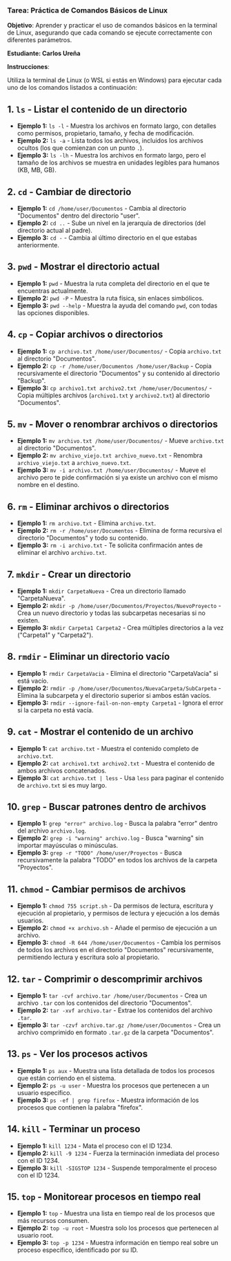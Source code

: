 ### **Tarea: Práctica de Comandos Básicos de Linux**

**Objetivo**: Aprender y practicar el uso de comandos básicos en la terminal de Linux, asegurando que cada comando se ejecute correctamente con diferentes parámetros.

**Estudiante: Carlos Ureña**

**Instrucciones**:

Utiliza la terminal de Linux (o WSL si estás en Windows) para ejecutar cada uno de los comandos listados a continuación:

## 1\. `ls` - Listar el contenido de un directorio

- **Ejemplo 1:** `ls -l` - Muestra los archivos en formato largo, con detalles como permisos, propietario, tamaño, y fecha de modificación.
- **Ejemplo 2:** `ls -a` - Lista todos los archivos, incluidos los archivos ocultos (los que comienzan con un punto `.`).
- **Ejemplo 3:** `ls -lh` - Muestra los archivos en formato largo, pero el tamaño de los archivos se muestra en unidades legibles para humanos (KB, MB, GB).

## 2\. `cd` - Cambiar de directorio

- **Ejemplo 1:** `cd /home/user/Documentos` - Cambia al directorio "Documentos" dentro del directorio "user".
- **Ejemplo 2:** `cd ..` - Sube un nivel en la jerarquía de directorios (del directorio actual al padre).
- **Ejemplo 3:** `cd -` - Cambia al último directorio en el que estabas anteriormente.

## 3\. `pwd` - Mostrar el directorio actual

- **Ejemplo 1:** `pwd` - Muestra la ruta completa del directorio en el que te encuentras actualmente.
- **Ejemplo 2:** `pwd -P` - Muestra la ruta física, sin enlaces simbólicos.
- **Ejemplo 3:** `pwd --help` - Muestra la ayuda del comando `pwd`, con todas las opciones disponibles.

## 4\. `cp` - Copiar archivos o directorios

- **Ejemplo 1:** `cp archivo.txt /home/user/Documentos/` - Copia `archivo.txt` al directorio "Documentos".
- **Ejemplo 2:** `cp -r /home/user/Documentos /home/user/Backup` - Copia recursivamente el directorio "Documentos" y su contenido al directorio "Backup".
- **Ejemplo 3:** `cp archivo1.txt archivo2.txt /home/user/Documentos/` - Copia múltiples archivos (`archivo1.txt` y `archivo2.txt`) al directorio "Documentos".

## 5\. `mv` - Mover o renombrar archivos o directorios

- **Ejemplo 1:** `mv archivo.txt /home/user/Documentos/` - Mueve `archivo.txt` al directorio "Documentos".
- **Ejemplo 2:** `mv archivo_viejo.txt archivo_nuevo.txt` - Renombra `archivo_viejo.txt` a `archivo_nuevo.txt`.
- **Ejemplo 3:** `mv -i archivo.txt /home/user/Documentos/` - Mueve el archivo pero te pide confirmación si ya existe un archivo con el mismo nombre en el destino.

## 6\. `rm` - Eliminar archivos o directorios

- **Ejemplo 1:** `rm archivo.txt` - Elimina `archivo.txt`.
- **Ejemplo 2:** `rm -r /home/user/Documentos` - Elimina de forma recursiva el directorio "Documentos" y todo su contenido.
- **Ejemplo 3:** `rm -i archivo.txt` - Te solicita confirmación antes de eliminar el archivo `archivo.txt`.

## 7\. `mkdir` - Crear un directorio

- **Ejemplo 1:** `mkdir CarpetaNueva` - Crea un directorio llamado "CarpetaNueva".
- **Ejemplo 2:** `mkdir -p /home/user/Documentos/Proyectos/NuevoProyecto` - Crea un nuevo directorio y todas las subcarpetas necesarias si no existen.
- **Ejemplo 3:** `mkdir Carpeta1 Carpeta2` - Crea múltiples directorios a la vez ("Carpeta1" y "Carpeta2").

## 8\. `rmdir` - Eliminar un directorio vacío

- **Ejemplo 1:** `rmdir CarpetaVacia` - Elimina el directorio "CarpetaVacia" si está vacío.
- **Ejemplo 2:** `rmdir -p /home/user/Documentos/NuevaCarpeta/SubCarpeta` - Elimina la subcarpeta y el directorio superior si ambos están vacíos.
- **Ejemplo 3:** `rmdir --ignore-fail-on-non-empty Carpeta1` - Ignora el error si la carpeta no está vacía.

## 9\. `cat` - Mostrar el contenido de un archivo

- **Ejemplo 1:** `cat archivo.txt` - Muestra el contenido completo de `archivo.txt`.
- **Ejemplo 2:** `cat archivo1.txt archivo2.txt` - Muestra el contenido de ambos archivos concatenados.
- **Ejemplo 3:** `cat archivo.txt | less` - Usa `less` para paginar el contenido de `archivo.txt` si es muy largo.

## 10\. `grep` - Buscar patrones dentro de archivos

- **Ejemplo 1:** `grep "error" archivo.log` - Busca la palabra "error" dentro del archivo `archivo.log`.
- **Ejemplo 2:** `grep -i "warning" archivo.log` - Busca "warning" sin importar mayúsculas o minúsculas.
- **Ejemplo 3:** `grep -r "TODO" /home/user/Proyectos` - Busca recursivamente la palabra "TODO" en todos los archivos de la carpeta "Proyectos".

## 11\. `chmod` - Cambiar permisos de archivos

- **Ejemplo 1:** `chmod 755 script.sh` - Da permisos de lectura, escritura y ejecución al propietario, y permisos de lectura y ejecución a los demás usuarios.
- **Ejemplo 2:** `chmod +x archivo.sh` - Añade el permiso de ejecución a un archivo.
- **Ejemplo 3:** `chmod -R 644 /home/user/Documentos` - Cambia los permisos de todos los archivos en el directorio "Documentos" recursivamente, permitiendo lectura y escritura solo al propietario.

## 12\. `tar` - Comprimir o descomprimir archivos

- **Ejemplo 1:** `tar -cvf archivo.tar /home/user/Documentos` - Crea un archivo `.tar` con los contenidos del directorio "Documentos".
- **Ejemplo 2:** `tar -xvf archivo.tar` - Extrae los contenidos del archivo `.tar`.
- **Ejemplo 3:** `tar -czvf archivo.tar.gz /home/user/Documentos` - Crea un archivo comprimido en formato `.tar.gz` de la carpeta "Documentos".

## 13\. `ps` - Ver los procesos activos

- **Ejemplo 1:** `ps aux` - Muestra una lista detallada de todos los procesos que están corriendo en el sistema.
- **Ejemplo 2:** `ps -u user` - Muestra los procesos que pertenecen a un usuario específico.
- **Ejemplo 3:** `ps -ef | grep firefox` - Muestra información de los procesos que contienen la palabra "firefox".

## 14\. `kill` - Terminar un proceso

- **Ejemplo 1:** `kill 1234` - Mata el proceso con el ID 1234.
- **Ejemplo 2:** `kill -9 1234` - Fuerza la terminación inmediata del proceso con el ID 1234.
- **Ejemplo 3:** `kill -SIGSTOP 1234` - Suspende temporalmente el proceso con el ID 1234.

## 15\. `top` - Monitorear procesos en tiempo real

- **Ejemplo 1:** `top` - Muestra una lista en tiempo real de los procesos que más recursos consumen.
- **Ejemplo 2:** `top -u root` - Muestra solo los procesos que pertenecen al usuario root.
- **Ejemplo 3:** `top -p 1234` - Muestra información en tiempo real sobre un proceso específico, identificado por su ID.
